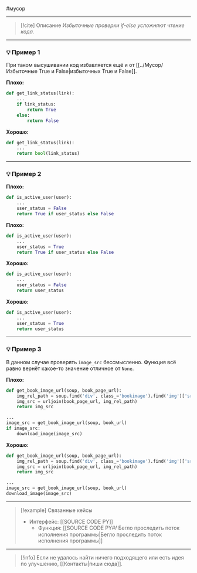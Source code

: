 #мусор 
***

> [!cite] Описание
>_Избыточные проверки if-else усложняют чтение кода._

***
### 💡 Пример 1
При таком высушивании код избавляется ещё и от [[../Мусор/Избыточные True и False|избыточных True и False]].

**Плохо:**
```python
def get_link_status(link):
	...
	if link_status:
		return True
	else:
		return False
```

**Хорошо:**
```python
def get_link_status(link):
	...
	return bool(link_status)
```

***
### 💡 Пример 2


**Плохо:**
```python
def is_active_user(user):
	...
	user_status = False
	return True if user_status else False
```

**Плохо:**
```python
def is_active_user(user):
	...
	user_status = True
	return True if user_status else False
```

**Хорошо:**
```python
def is_active_user(user):
	...
	user_status = False
	return user_status
```

**Хорошо:**
```python
def is_active_user(user):
	...
	user_status = True
	return user_status
```
***
### 💡 Пример 3
В данном случае проверять `image_src` беcсмысленно. Функция всё равно вернёт какое-то значение отличное от `None`.

**Плохо:**
```python
def get_book_image_url(soup, book_page_url):
	img_rel_path = soup.find('div', class_='bookimage').find('img')['src']
	img_src = urljoin(book_page_url, img_rel_path)
	return img_src

...
image_src = get_book_image_url(soup, book_url)
if image_src:
	download_image(image_src)
```

**Хорошо:**
```python
def get_book_image_url(soup, book_page_url):
	img_rel_path = soup.find('div', class_='bookimage').find('img')['src']
	img_src = urljoin(book_page_url, img_rel_path)
	return img_src

...
image_src = get_book_image_url(soup, book_url)
download_image(image_src)
```

***

> [!example] Связанные кейсы
>- Интерфейс: [[SOURCE CODE PY]]
>	- Функция: [[SOURCE CODE PY#𝑓 Бегло проследить поток исполнения программы|Бегло проследить поток исполнения программы]]

***

> [!info]
> Если не удалось найти ничего подходящего или есть идея по улучшению, [[Контакты|пиши сюда]].
